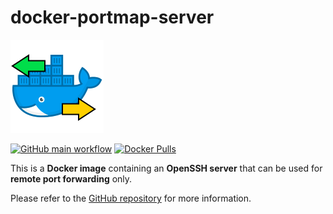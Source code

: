 # docker-portmap-server

![icon](https://raw.githubusercontent.com/dmotte/docker-portmap-server/main/icon-149.png)

[![GitHub main workflow](https://img.shields.io/github/actions/workflow/status/dmotte/docker-portmap-server/main.yml?branch=main&logo=github&label=main&style=flat-square)](https://github.com/dmotte/docker-portmap-server/actions)
[![Docker Pulls](https://img.shields.io/docker/pulls/dmotte/portmap-server?logo=docker&style=flat-square)](https://hub.docker.com/r/dmotte/portmap-server)

This is a **Docker image** containing an **OpenSSH server** that can be used for **remote port forwarding** only.

Please refer to the [GitHub repository](https://github.com/dmotte/docker-portmap-server) for more information.
